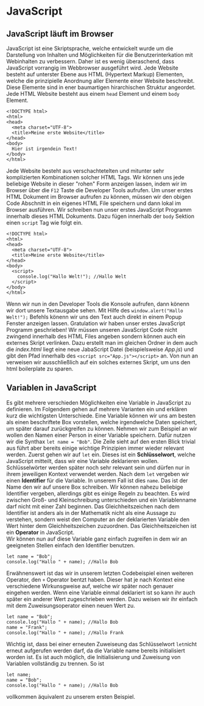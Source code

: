 # JavaScript 

## JavaScript läuft im Browser
JavaScript ist eine Skriptsprache, welche entwickelt wurde um die Darstellung von Inhalten und Möglichkeiten für die Benutzerinterkation mit Webinhalten zu verbessern. Daher ist es wenig überaschend, dass JavaScript vorrangig im Webbrowser ausgeführt wird. Jede Website besteht auf unterster Ebene aus HTML (Hypertext Markup) Elementen, welche die prinzipielle Anordnung aller Elemente einer Website beschreibt. Diese Elemente sind in ener baumartigen hirarchischen Struktur angeordet. Jede HTML Website besteht aus einem `head` Element und einem `body` Element. 

	<!DOCTYPE html>
	<html>
	<head>
	  <meta charset="UTF-8">
	  <title>Meine erste Website</title>
	</head>
	<body>
	  Hier ist irgendein Text!
	</body>
	</html>
	
Jede Website besteht aus verschachtetelten und mitunter sehr komplizierten Kombinationen solcher HTML Tags. Wir können uns jede beliebige Website in dieser "rohen" Form anzeigen lassen, indem wir im Browser über die `F12` Taste die Developer Tools aufrufen. Um unser erstes HTML Dokument im Browser aufrufen zu können, müssen wir den obigen Code Abschnitt in ein eigenes HTML File speichern und dann lokal im Browser ausführen. Wir schreiben nun unser erstes JavaScript Programm innerhalb dieses HTML Dokuments. Dazu fügen innerhalb der `body` Sektion einen `script` Tag  wie folgt ein.

	<!DOCTYPE html>
	<html>
	<head>
	  <meta charset="UTF-8">
	  <title>Meine erste Website</title>
	</head>
	<body>
	  <script>
	  	console.log("Hallo Welt!"); //Hallo Welt 
	  </script>
	</body>
	</html>
	
Wenn wir nun in den Developer Tools die Konsole aufrufen, dann könenn wir dort unsere Textausgabe sehen. Mit Hilfe des `window.alert("Hallo Welt!");` Befehls könenn wir uns den Text auch direkt in einem Popup Fenster anzeigen lassen. Gratulation wir haben unser erstes JavaScript Programm geschrieben! Wir müssen unseren JavaScript Code nicht zwingend innerhalb des HTML Files angeben sondern können auch ein externes Skript verlinken. Dazu erstellt man im gleichen Ordner in dem auch die *index.html* liegt eine neue JabaScript Datei (beispielsweise *App.js*) und gibt den Pfad innerhalb des `<script src="App.js"></script>` an. Von nun an verweisen wir ausschließlich auf ein solches externes Skript, um uns den html boilerplate zu sparen. 

## Variablen in JavaScript
Es gibt mehrere verschieden Möglichkeiten eine Variable in JavaScript zu definieren. Im Folgendem gehen auf mehrere Varianten ein und erklären kurz die wichtigsten Unterschiede. Eine Variable können wir uns am besten als einen beschriftete Box vorstellen, welche irgendwelche Daten speichert, um später darauf zurückgreifen zu können. Nehmen wir zum Beispiel an wir wollen den Namen einer Person in einer Variable speichern. Dafür nutzen wir die Synthax `let name = "Bob"`. Die Zeile sieht auf den ersten Blick trivial aus führt aber bereits einige wichtige Prinzipien immer wieder relevant werden. Zuerst gehen wir auf `let` ein. Dieses ist ein **Schlüsselwort**, welche JavaScript mitteilt, dass wir eine Variable deklarieren wollen. Schlüsselwörter werden später noch sehr relevant sein und dürfen nur in ihrem jeweiligen Kontext verwendet werden. Nach dem `let` vergeben wir einen **Identifier** für die Variable. In unserem Fall ist dies `name`. Das ist der Name den wir auf unsere Box schreiben. Wir können nahezu beliebige Identifier vergeben, allerdings gibt es einige Regeln zu beachten. Es wird zwischen Groß- und Kleinschreibung unterschieden und ein Variablenname darf nicht mit einer Zahl beginnen. Das Gleichheitszeichen nach dem Identifier ist anders als in der Mathematik nicht als eine Aussage zu verstehen, sondern weist den Computer an der deklarierten Variable den Wert hinter dem Gleichheitszeichen zuzuordnen. Das Gleichheitszeichen ist ein **Operator** in JavaScript.  
Wir können nun auf diese Variable ganz einfach zugreifen in dem wir an geeigneten Stellen einfach den Identifier benutzen.

	let name = "Bob";
	console.log("Hallo " + name); //Hallo Bob

Erwähnenswert ist das wir in unserem letzten Codebeispiel einen weiteren Operator, den `+` Operator bentzt haben. Dieser hat je nach Kontext eine verschiedene Wirkunsgweise auf, welche wir später noch genauer eingehen werden. Wenn eine Variable einmal deklariert ist so kann ihr auch später ein anderer Wert zugeschrieben werden. Dazu weisen wir ihr einfach mit dem Zuweisungsoperator einen neuen Wert zu. 

	let name = "Bob";
	console.log("Hallo " + name); //Hallo Bob
	name = "Frank";
	console.log("Hallo " + name); //Hallo Frank

Wichtig ist, dass bei einer erneuten Zuweiseung das Schlüsselwort `let`nicht erneut aufgerufen werden darf, da die Variable name bereits initialisiert worden ist. Es ist auch möglich, die Initialisierung und Zuweisung von Variablen vollständig zu trennen. So ist 

	let name;
	name = "Bob";
	console.log("Hallo " + name); //Hallo Bob
 
 vollkommen äquivalent zu unserem ersten Beispiel. 


